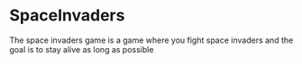 # SpaceInvaders
The space invaders game is a game where you fight space invaders and the goal is to stay alive as long as possible

